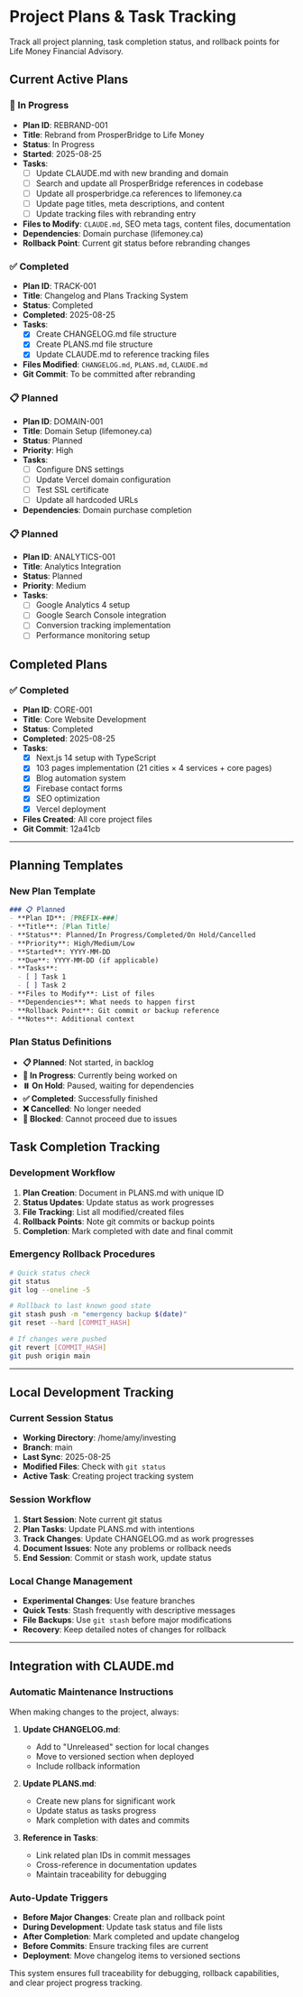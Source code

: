 # Project Plans & Task Tracking

Track all project planning, task completion status, and rollback points for Life Money Financial Advisory.

## Current Active Plans

### 🔄 In Progress
- **Plan ID**: REBRAND-001
- **Title**: Rebrand from ProsperBridge to Life Money
- **Status**: In Progress
- **Started**: 2025-08-25
- **Tasks**:
  - [ ] Update CLAUDE.md with new branding and domain
  - [ ] Search and update all ProsperBridge references in codebase
  - [ ] Update all prosperbridge.ca references to lifemoney.ca
  - [ ] Update page titles, meta descriptions, and content
  - [ ] Update tracking files with rebranding entry
- **Files to Modify**: `CLAUDE.md`, SEO meta tags, content files, documentation
- **Dependencies**: Domain purchase (lifemoney.ca)
- **Rollback Point**: Current git status before rebranding changes

### ✅ Completed
- **Plan ID**: TRACK-001
- **Title**: Changelog and Plans Tracking System
- **Status**: Completed
- **Completed**: 2025-08-25
- **Tasks**:
  - [x] Create CHANGELOG.md file structure
  - [x] Create PLANS.md file structure
  - [x] Update CLAUDE.md to reference tracking files
- **Files Modified**: `CHANGELOG.md`, `PLANS.md`, `CLAUDE.md`
- **Git Commit**: To be committed after rebranding

### 📋 Planned
- **Plan ID**: DOMAIN-001
- **Title**: Domain Setup (lifemoney.ca)
- **Status**: Planned
- **Priority**: High
- **Tasks**:
  - [ ] Configure DNS settings
  - [ ] Update Vercel domain configuration
  - [ ] Test SSL certificate
  - [ ] Update all hardcoded URLs
- **Dependencies**: Domain purchase completion

### 📋 Planned
- **Plan ID**: ANALYTICS-001
- **Title**: Analytics Integration
- **Status**: Planned
- **Priority**: Medium
- **Tasks**:
  - [ ] Google Analytics 4 setup
  - [ ] Google Search Console integration
  - [ ] Conversion tracking implementation
  - [ ] Performance monitoring setup

## Completed Plans

### ✅ Completed
- **Plan ID**: CORE-001
- **Title**: Core Website Development
- **Status**: Completed
- **Completed**: 2025-08-25
- **Tasks**:
  - [x] Next.js 14 setup with TypeScript
  - [x] 103 pages implementation (21 cities × 4 services + core pages)
  - [x] Blog automation system
  - [x] Firebase contact forms
  - [x] SEO optimization
  - [x] Vercel deployment
- **Files Created**: All core project files
- **Git Commit**: 12a41cb

---

## Planning Templates

### New Plan Template
```markdown
### 📋 Planned
- **Plan ID**: [PREFIX-###]
- **Title**: [Plan Title]
- **Status**: Planned/In Progress/Completed/On Hold/Cancelled
- **Priority**: High/Medium/Low
- **Started**: YYYY-MM-DD
- **Due**: YYYY-MM-DD (if applicable)
- **Tasks**:
  - [ ] Task 1
  - [ ] Task 2
- **Files to Modify**: List of files
- **Dependencies**: What needs to happen first
- **Rollback Point**: Git commit or backup reference
- **Notes**: Additional context
```

### Plan Status Definitions
- **📋 Planned**: Not started, in backlog
- **🔄 In Progress**: Currently being worked on
- **⏸️ On Hold**: Paused, waiting for dependencies
- **✅ Completed**: Successfully finished
- **❌ Cancelled**: No longer needed
- **🔴 Blocked**: Cannot proceed due to issues

## Task Completion Tracking

### Development Workflow
1. **Plan Creation**: Document in PLANS.md with unique ID
2. **Status Updates**: Update status as work progresses
3. **File Tracking**: List all modified/created files
4. **Rollback Points**: Note git commits or backup points
5. **Completion**: Mark completed with date and final commit

### Emergency Rollback Procedures
```bash
# Quick status check
git status
git log --oneline -5

# Rollback to last known good state
git stash push -m "emergency backup $(date)"
git reset --hard [COMMIT_HASH]

# If changes were pushed
git revert [COMMIT_HASH]
git push origin main
```

---

## Local Development Tracking

### Current Session Status
- **Working Directory**: /home/amy/investing
- **Branch**: main
- **Last Sync**: 2025-08-25
- **Modified Files**: Check with `git status`
- **Active Task**: Creating project tracking system

### Session Workflow
1. **Start Session**: Note current git status
2. **Plan Tasks**: Update PLANS.md with intentions
3. **Track Changes**: Update CHANGELOG.md as work progresses
4. **Document Issues**: Note any problems or rollback needs
5. **End Session**: Commit or stash work, update status

### Local Change Management
- **Experimental Changes**: Use feature branches
- **Quick Tests**: Stash frequently with descriptive messages
- **File Backups**: Use `git stash` before major modifications
- **Recovery**: Keep detailed notes of changes for rollback

---

## Integration with CLAUDE.md

### Automatic Maintenance Instructions
When making changes to the project, always:

1. **Update CHANGELOG.md**:
   - Add to "Unreleased" section for local changes
   - Move to versioned section when deployed
   - Include rollback information

2. **Update PLANS.md**:
   - Create new plans for significant work
   - Update status as tasks progress
   - Mark completion with dates and commits

3. **Reference in Tasks**:
   - Link related plan IDs in commit messages
   - Cross-reference in documentation updates
   - Maintain traceability for debugging

### Auto-Update Triggers
- **Before Major Changes**: Create plan and rollback point
- **During Development**: Update task status and file lists
- **After Completion**: Mark completed and update changelog
- **Before Commits**: Ensure tracking files are current
- **Deployment**: Move changelog items to versioned sections

This system ensures full traceability for debugging, rollback capabilities, and clear project progress tracking.